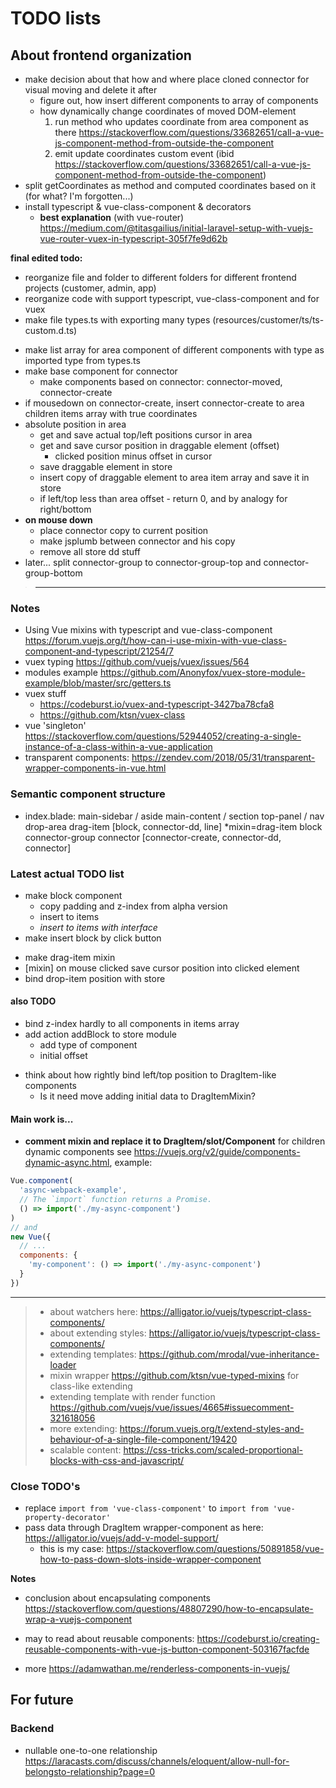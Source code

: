 # TODO lists

## About frontend organization

- make decision about that how and where place cloned connector for visual moving and delete it after
  - figure out, how insert different components to array of components
  - how dynamically change coordinates of moved DOM-element
    1. run method who updates coordinate from area component as there <https://stackoverflow.com/questions/33682651/call-a-vue-js-component-method-from-outside-the-component>
    2. emit update coordinates custom event (ibid <https://stackoverflow.com/questions/33682651/call-a-vue-js-component-method-from-outside-the-component>)
- split getCoordinates as method and computed coordinates based on it (for what? I'm forgotten...)
- install typescript & vue-class-component & decorators
  - **best explanation** (with vue-router) <https://medium.com/@titasgailius/initial-laravel-setup-with-vuejs-vue-router-vuex-in-typescript-305f7fe9d62b>

**final edited todo:**
+ reorganize file and folder to different folders for different frontend projects (customer, admin, app)
+ reorganize code with support typescript, vue-class-component and for vuex
+ make file types.ts with exporting many types (resources/customer/ts/ts-custom.d.ts)
- make list array for area component of different components with type as imported type from types.ts
- make base component for connector
  - make components based on connector: connector-moved, connector-create
- if mousedown on connector-create, insert connector-create to area children items array with true coordinates
- absolute position in area
  - get and save actual top/left positions cursor in area
  - get and save cursor position in draggable element (offset)
    - clicked position minus offset in cursor
  - save draggable element in store
  - insert copy of draggable element to area item array and save it in store
  - if left/top less than area offset - return 0, and by analogy for right/bottom
- **on mouse down**
  - place connector copy to current position
  - make jsplumb between connector and his copy
  - remove all store dd stuff
- later... split connector-group to connector-group-top and connector-group-bottom


> ---

### Notes
+ Using Vue mixins with typescript and vue-class-component <https://forum.vuejs.org/t/how-can-i-use-mixin-with-vue-class-component-and-typescript/21254/7>
+ vuex typing <https://github.com/vuejs/vuex/issues/564>
+ modules example <https://github.com/Anonyfox/vuex-store-module-example/blob/master/src/getters.ts>
+ vuex stuff
  + <https://codeburst.io/vuex-and-typescript-3427ba78cfa8>
  + <https://github.com/ktsn/vuex-class>
+ vue 'singleton' <https://stackoverflow.com/questions/52944052/creating-a-single-instance-of-a-class-within-a-vue-application>
+ transparent components: <https://zendev.com/2018/05/31/transparent-wrapper-components-in-vue.html>

### Semantic component structure
- index.blade:
  main-sidebar / aside
  main-content / section
    top-panel / nav
    drop-area
      drag-item [block, connector-dd, line] *mixin=drag-item
      block
        connector-group
          connector [connector-create, connector-dd, connector]

### Latest actual TODO list

+ make block component
  - copy padding and z-index from alpha version
  + insert to items
  - _insert to items with interface_
+ make insert block by click button
- make drag-item mixin
- [mixin] on mouse clicked save cursor position into clicked element
- bind drop-item position with store

#### also TODO

+ bind z-index hardly to all components in items array
+ add action addBlock to store module
  - add type of component
  + initial offset
- think about how rightly bind left/top position to DragItem-like components
  - Is it need move adding initial data to DragItemMixin?

#### Main work is...
- **comment mixin and replace it to DragItem/slot/Component**
for children dynamic components see <https://vuejs.org/v2/guide/components-dynamic-async.html>, example:
```javascript
Vue.component(
  'async-webpack-example',
  // The `import` function returns a Promise.
  () => import('./my-async-component')
)
// and
new Vue({
  // ...
  components: {
    'my-component': () => import('./my-async-component')
  }
})
```

---

> + about watchers here: <https://alligator.io/vuejs/typescript-class-components/>
> + about extending styles: <https://alligator.io/vuejs/typescript-class-components/>
> + extending templates: <https://github.com/mrodal/vue-inheritance-loader>
> + mixin wrapper <https://github.com/ktsn/vue-typed-mixins> for class-like extending
> + extending template with render function <https://github.com/vuejs/vue/issues/4665#issuecomment-321618056>
> + more extending: <https://forum.vuejs.org/t/extend-styles-and-behaviour-of-a-single-file-component/19420>
> + scalable content: <https://css-tricks.com/scaled-proportional-blocks-with-css-and-javascript/>

### Close TODO's
- replace `import from 'vue-class-component'` to `import from 'vue-property-decorator'`
- pass data through DragItem wrapper-component as here: <https://alligator.io/vuejs/add-v-model-support/>
  - this is my case: <https://stackoverflow.com/questions/50891858/vue-how-to-pass-down-slots-inside-wrapper-component>

**Notes**
+ conclusion about encapsulating components <https://stackoverflow.com/questions/48807290/how-to-encapsulate-wrap-a-vuejs-component>
- may to read about reusable components: <https://codeburst.io/creating-reusable-components-with-vue-js-button-component-503167facfde>
+ more <https://adamwathan.me/renderless-components-in-vuejs/>

## For future
### Backend
- nullable one-to-one relationship <https://laracasts.com/discuss/channels/eloquent/allow-null-for-belongsto-relationship?page=0>

